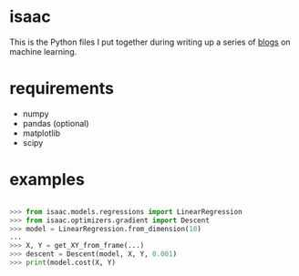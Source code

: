 # isaac
This is the Python files I put together during writing up a series of [blogs](http://chaobin.github.io) on machine learning.

# requirements

- numpy
- pandas (optional)
- matplotlib
- scipy

# examples

```python

>>> from isaac.models.regressions import LinearRegression
>>> from isaac.optimizers.gradient import Descent
>>> model = LinearRegression.from_dimension(10)
...
>>> X, Y = get_XY_from_frame(...)
>>> descent = Descent(model, X, Y, 0.001)
>>> print(model.cost(X, Y)

```
